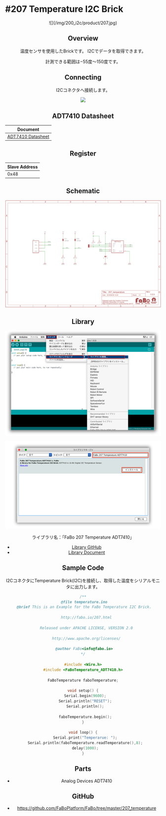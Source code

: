 # #207 Temperature I2C Brick

<center>![](/img/200_i2c/product/207.jpg)
<!--COLORME-->

## Overview
温度センサを使用したBrickです。
I2Cでデータを取得できます。

計測できる範囲は−55度〜150度です。

## Connecting
I2Cコネクタへ接続します。

![](/img/100_analog/connect/207_new_with_arduino.jpg)

## ADT7410 Datasheet
| Document |
| -- |
| [ADT7410 Datasheet](http://www.analog.com/media/en/technical-documentation/data-sheets/ADT7410.pdf) |

## Register
| Slave Address |
| -- |
| 0x48 |

## Schematic
![](/img/200_i2c/schematic/207_temperature.png)

## Library


![](/img/common/install_lib.png)

![](/img/200_i2c/docs/207_temperature_docs_001.png)

  ライブラリ名：「FaBo 207 Temperature ADT7410」

- [Library GitHub](https://github.com/FaBoPlatform/FaBoTemperature-ADT7410-Library)
- [Library Document](http://fabo.io/doxygen/FaBoTemperature-ADT7410-Library/)

## Sample Code
I2CコネクタにTemperature Brick(I2C)を接続し、取得した温度をシリアルモニタに出力します。

```c
/**
 @file temperature.ino
 @brief This is an Example for the FaBo Temperature I2C Brick.

   http://fabo.io/207.html

   Released under APACHE LICENSE, VERSION 2.0

   http://www.apache.org/licenses/

 @author FaBo<info@fabo.io>
*/

#include <Wire.h>
#include <FaBoTemperature_ADT7410.h>

FaBoTemperature faboTemperature;

void setup() {
  Serial.begin(9600);
  Serial.println("RESET");
  Serial.println();

  faboTemperature.begin();
}

void loop() {
  Serial.print("Temperarue: ");
  Serial.println(faboTemperature.readTemperature(),8);
  delay(1000);
}
```

## Parts
- Analog Devices ADT7410

## GitHub
- https://github.com/FaBoPlatform/FaBo/tree/master/207_temperature
